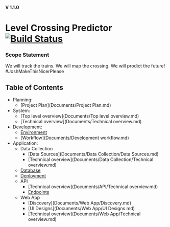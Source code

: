 **V 1.1.0**
# Level Crossing Predictor [![Build Status](https://magnum.travis-ci.com/beakybal4/final-year-project.svg?token=3SrbFjsXZ6b1nrKwyzse&branch=master)](https://magnum.travis-ci.com/beakybal4/final-year-project)

### Scope Statement
We will track the trains. We will map the crossing. We will prodict the future!
\#JoshMakeThisNicerPlease

## Table of Contents
* Planning:
	* [Project Plan](Documents/Project Plan.md)
* System:
	* [Top level overview](Documents/Top level overview.md)
	* [Technical overview](Documents/Technical overview.md)
* Development:
	* [Environment](Documents/environment.md)
	* [Workflow](Documents/Development workflow.md)
* Application:
	* Data Collection
		* [Data Sources](Documents/Data Collection/Data Sources.md)
		* [Technical overview](Documents/Data Collection/Technical overview.md)
	* [Database](Documents/Database/index.md)
	* [Deployment](Documents/Deployment/index.md)
	* API
		* [Technical overview](Documents/API/Technical overview.md)
		* [Endpoints](Documents/API/Endpoints.md)
	* Web App
		* [Discovery](Documents/Web App/Discovery.md)
		* [UI Designs](Documents/Web App/UI Designs.md)
		* [Technical overview](Documents/Web App/Technical overview.md)
